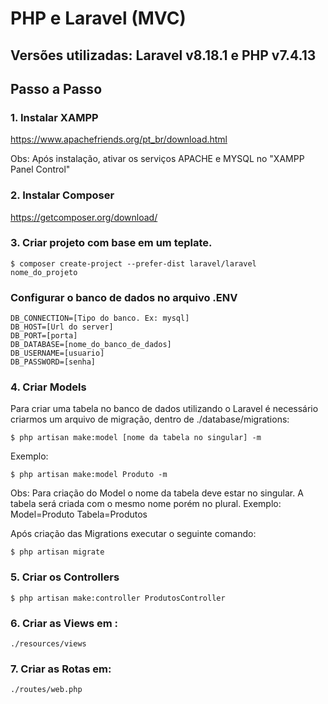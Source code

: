 # PHP e Laravel (MVC)

## Versões utilizadas: Laravel v8.18.1 e PHP v7.4.13

## Passo a Passo

### 1. Instalar XAMPP

https://www.apachefriends.org/pt_br/download.html

Obs: Após instalação, ativar os serviços APACHE e MYSQL no "XAMPP Panel Control"

### 2. Instalar Composer 

https://getcomposer.org/download/

### 3. Criar projeto com base em um teplate.

``$ composer create-project --prefer-dist laravel/laravel nome_do_projeto ``

### Configurar o banco de dados no arquivo .ENV 

    DB_CONNECTION=[Tipo do banco. Ex: mysql]
    DB_HOST=[Url do server]
    DB_PORT=[porta]
    DB_DATABASE=[nome_do_banco_de_dados]
    DB_USERNAME=[usuario]
    DB_PASSWORD=[senha]

### 4. Criar Models

Para criar uma tabela no banco de dados utilizando o Laravel é necessário criarmos um arquivo de migração, dentro de ./database/migrations:

    $ php artisan make:model [nome da tabela no singular] -m

Exemplo: 

    $ php artisan make:model Produto -m

Obs: Para criação do Model o nome da tabela deve estar no singular. A tabela será criada com o mesmo nome porém no plural. 
Exemplo: Model=Produto   Tabela=Produtos

Após criação das Migrations executar o seguinte comando:

    $ php artisan migrate

### 5. Criar os Controllers

    $ php artisan make:controller ProdutosController

### 6. Criar as Views em : 

    ./resources/views

### 7. Criar as Rotas em: 

    ./routes/web.php

